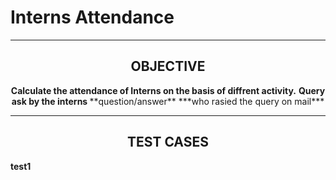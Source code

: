 <h1 align="cener">Interns Attendance</h1> 

------
<h2 align="center">OBJECTIVE</h2> 


<p align="center"><b>Calculate the attendance of Interns on the basis of diffrent activity.</b>
         <b>Query ask by the interns </b>
 **question/answer**
 ***who rasied the query on mail*** </p>



----

<h2 align="center">TEST CASES</h2> 

**test1**

        
    

